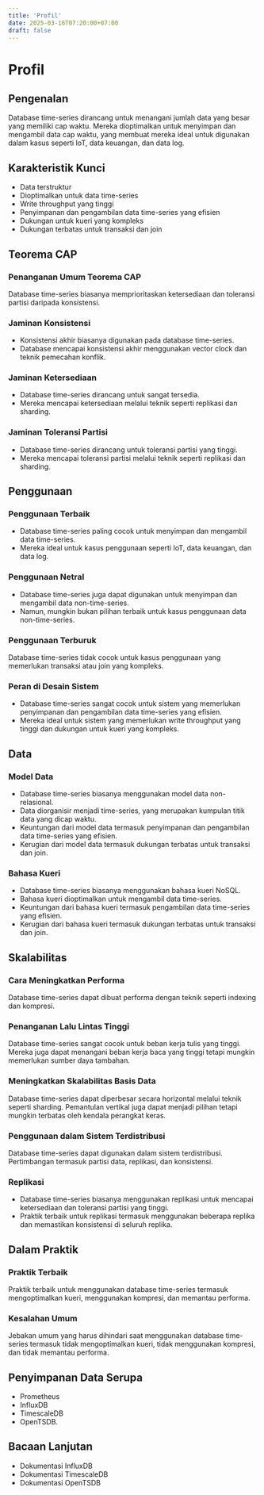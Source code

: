 ```yaml
---
title: 'Profil'
date: 2025-03-16T07:20:00+07:00
draft: false
---
```


# Profil

## **Pengenalan**

Database time-series dirancang untuk menangani jumlah data yang besar yang memiliki cap waktu. Mereka dioptimalkan untuk menyimpan dan mengambil data cap waktu, yang membuat mereka ideal untuk digunakan dalam kasus seperti IoT, data keuangan, dan data log.

## **Karakteristik Kunci**

- Data terstruktur
- Dioptimalkan untuk data time-series
- Write throughput yang tinggi
- Penyimpanan dan pengambilan data time-series yang efisien
- Dukungan untuk kueri yang kompleks
- Dukungan terbatas untuk transaksi dan join

## **Teorema CAP**

### **Penanganan Umum Teorema CAP**

Database time-series biasanya memprioritaskan ketersediaan dan toleransi partisi daripada konsistensi.

### **Jaminan Konsistensi**

- Konsistensi akhir biasanya digunakan pada database time-series.
- Database mencapai konsistensi akhir menggunakan vector clock dan teknik pemecahan konflik.

### **Jaminan Ketersediaan**

- Database time-series dirancang untuk sangat tersedia.
- Mereka mencapai ketersediaan melalui teknik seperti replikasi dan sharding.

### **Jaminan Toleransi Partisi**

- Database time-series dirancang untuk toleransi partisi yang tinggi.
- Mereka mencapai toleransi partisi melalui teknik seperti replikasi dan sharding.

## **Penggunaan**

### **Penggunaan Terbaik**

- Database time-series paling cocok untuk menyimpan dan mengambil data time-series.
- Mereka ideal untuk kasus penggunaan seperti IoT, data keuangan, dan data log.

### **Penggunaan Netral**

- Database time-series juga dapat digunakan untuk menyimpan dan mengambil data non-time-series.
- Namun, mungkin bukan pilihan terbaik untuk kasus penggunaan data non-time-series.

### **Penggunaan Terburuk**

Database time-series tidak cocok untuk kasus penggunaan yang memerlukan transaksi atau join yang kompleks.

### **Peran di Desain Sistem**

- Database time-series sangat cocok untuk sistem yang memerlukan penyimpanan dan pengambilan data time-series yang efisien.
- Mereka ideal untuk sistem yang memerlukan write throughput yang tinggi dan dukungan untuk kueri yang kompleks.

## Data

### **Model Data**

- Database time-series biasanya menggunakan model data non-relasional.
- Data diorganisir menjadi time-series, yang merupakan kumpulan titik data yang dicap waktu.
- Keuntungan dari model data termasuk penyimpanan dan pengambilan data time-series yang efisien.
- Kerugian dari model data termasuk dukungan terbatas untuk transaksi dan join.

### **Bahasa Kueri**

- Database time-series biasanya menggunakan bahasa kueri NoSQL.
- Bahasa kueri dioptimalkan untuk mengambil data time-series.
- Keuntungan dari bahasa kueri termasuk pengambilan data time-series yang efisien.
- Kerugian dari bahasa kueri termasuk dukungan terbatas untuk transaksi dan join.

## **Skalabilitas**

### **Cara Meningkatkan Performa**

Database time-series dapat dibuat performa dengan teknik seperti indexing dan kompresi.

### **Penanganan Lalu Lintas Tinggi**

Database time-series sangat cocok untuk beban kerja tulis yang tinggi. Mereka juga dapat menangani beban kerja baca yang tinggi tetapi mungkin memerlukan sumber daya tambahan.

### Meningkatkan Skalabilitas Basis Data

Database time-series dapat diperbesar secara horizontal melalui teknik seperti sharding. Pemantulan vertikal juga dapat menjadi pilihan tetapi mungkin terbatas oleh kendala perangkat keras.

### **Penggunaan dalam Sistem Terdistribusi**

Database time-series dapat digunakan dalam sistem terdistribusi. Pertimbangan termasuk partisi data, replikasi, dan konsistensi.

### **Replikasi**

- Database time-series biasanya menggunakan replikasi untuk mencapai ketersediaan dan toleransi partisi yang tinggi.
- Praktik terbaik untuk replikasi termasuk menggunakan beberapa replika dan memastikan konsistensi di seluruh replika.

## **Dalam Praktik**

### **Praktik Terbaik**

Praktik terbaik untuk menggunakan database time-series termasuk mengoptimalkan kueri, menggunakan kompresi, dan memantau performa.

### Kesalahan Umum

Jebakan umum yang harus dihindari saat menggunakan database time-series termasuk tidak mengoptimalkan kueri, tidak menggunakan kompresi, dan tidak memantau performa.

## Penyimpanan Data Serupa

- Prometheus
- InfluxDB
- TimescaleDB
- OpenTSDB.

## **Bacaan Lanjutan**

- Dokumentasi InfluxDB
- Dokumentasi TimescaleDB
- Dokumentasi OpenTSDB
